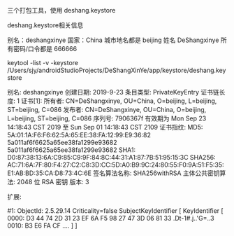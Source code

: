 三个打包工具，使用 deshang.keystore

deshang.keystore相关信息

别名：deshangxinye
国家：China
城市地名都是 beijing
姓名 DeShangxinye
所有密码/口令都是 666666

 keytool -list -v -keystore /Users/sjy/androidStudioProjects/DeShangXinYe/app/keystore/deshang.keystore 
 
别名: deshangxinye
创建日期: 2019-9-23
条目类型: PrivateKeyEntry
证书链长度: 1
证书[1]:
所有者: CN=DeShangxinye, OU=China, O=beijing, L=beijing, ST=beijing, C=086
发布者: CN=DeShangxinye, OU=China, O=beijing, L=beijing, ST=beijing, C=086
序列号: 7906367f
有效期为 Mon Sep 23 14:18:43 CST 2019 至 Sun Sep 01 14:18:43 CST 2109
证书指纹:
         MD5:  5A:01:1A:F6:F6:62:5A:65:EE:38:FA:12:99:E9:36:82
         5a011af6f6625a65ee38fa1299e93682
         5a011af6f6625a65ee38fa1299e93682
         SHA1: D0:87:38:13:6A:C9:85:C9:9F:84:8C:44:31:A1:87:7B:51:95:15:3C
         SHA256: AC:71:6A:7F:80:F4:27:C2:C8:3D:CC:5D:A0:B9:9C:24:80:55:F0:9A:51:F5:35:E1:AB:BD:35:CA:D8:73:4C:6E
签名算法名称: SHA256withRSA
主体公共密钥算法: 2048 位 RSA 密钥
版本: 3

扩展: 

#1: ObjectId: 2.5.29.14 Criticality=false
SubjectKeyIdentifier [
KeyIdentifier [
0000: D3 44 74 2D 31 23 EF 6A   F5 98 27 47 3D 06 81 33  .Dt-1#.j..'G=..3
0010: B3 E6 FA CF                                        ....
]
]
